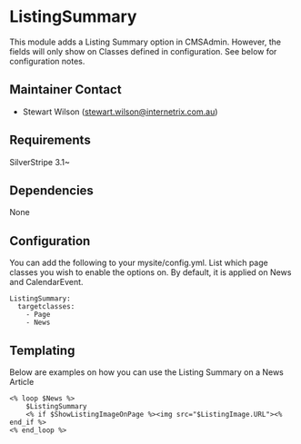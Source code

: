 ListingSummary
=======================================

This module adds a Listing Summary option in CMSAdmin. However, the fields will only show on Classes defined in configuration. See below for configuration notes.

Maintainer Contact
------------------
*  Stewart Wilson (<stewart.wilson@internetrix.com.au>)

## Requirements

SilverStripe 3.1~

## Dependencies

None

## Configuration

You can add the following to your mysite/config.yml. List which page classes you wish to enable the options on. By default, it is applied on News and CalendarEvent.

	ListingSummary:
	  targetclasses:
	    - Page
	    - News
 
## Templating

Below are examples on how you can use the Listing Summary on a News Article

	<% loop $News %>
		$ListingSummary
		<% if $ShowListingImageOnPage %><img src="$ListingImage.URL"><% end_if %>
	<% end_loop %>   